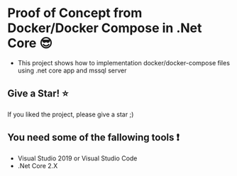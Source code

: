 # Proof of Concept from Docker/Docker Compose in .Net Core :sunglasses:

- This project shows how to implementation docker/docker-compose files using .net core app and mssql server 

## Give a Star! :star:

If you liked the project, please give a star ;)

## You need some of the fallowing tools :exclamation:

- Visual Studio 2019 or Visual Studio Code
- .Net Core 2.X


